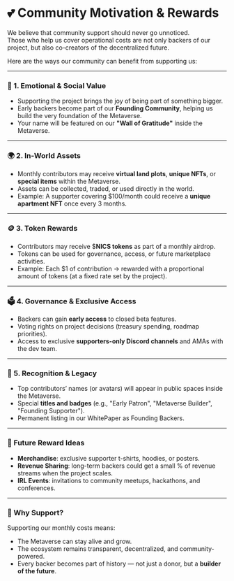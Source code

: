 # 💕 Community Motivation & Rewards

We believe that community support should never go unnoticed.\
Those who help us cover operational costs are not only backers of our project, but also co-creators of the decentralized future.

Here are the ways our community can benefit from supporting us:

***

### 💖 1. Emotional & Social Value

* Supporting the project brings the joy of being part of something bigger.
* Early backers become part of our **Founding Community**, helping us build the very foundation of the Metaverse.
* Your name will be featured on our **"Wall of Gratitude"** inside the Metaverse.

***

### 🌍 2. In-World Assets

* Monthly contributors may receive **virtual land plots**, **unique NFTs**, or **special items** within the Metaverse.
* Assets can be collected, traded, or used directly in the world.
* Example: A supporter covering $100/month could receive a **unique apartment NFT** once every 3 months.

***

### 🪙 3. Token Rewards

* Contributors may receive $**NICS tokens** as part of a monthly airdrop.
* Tokens can be used for governance, access, or future marketplace activities.
* Example: Each $1 of contribution → rewarded with a proportional amount of tokens (at a fixed rate set by the project).

***

### 🗳 4. Governance & Exclusive Access

* Backers can gain **early access** to closed beta features.
* Voting rights on project decisions (treasury spending, roadmap priorities).
* Access to exclusive **supporters-only Discord channels** and AMAs with the dev team.

***

### 🌟 5. Recognition & Legacy

* Top contributors’ names (or avatars) will appear in public spaces inside the Metaverse.
* Special **titles and badges** (e.g., "Early Patron", "Metaverse Builder", "Founding Supporter").
* Permanent listing in our WhitePaper as Founding Backers.

***

### 🎁 Future Reward Ideas

* **Merchandise**: exclusive supporter t-shirts, hoodies, or posters.
* **Revenue Sharing**: long-term backers could get a small % of revenue streams when the project scales.
* **IRL Events**: invitations to community meetups, hackathons, and conferences.

***

### 🙌 Why Support?

Supporting our monthly costs means:

* The Metaverse can stay alive and grow.
* The ecosystem remains transparent, decentralized, and community-powered.
* Every backer becomes part of history — not just a donor, but a **builder of the future**.
